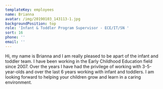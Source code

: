 ```yaml
---
templateKey: employees
name: Brianna
avatar: /img/20190103_143113-1.jpg
backgroundPosition: top
role: 'Infant & Toddler Program Supervisor - ECE/IT/SN '
sort: 16
phone: ''
email: ''
---
```

Hi, my name is Brianna and I am really pleased to be apart of the infant and toddler team. I have been working in the Early Childhood Education field since 2007. Over the years I have had the privilege of working with 3-5-year-olds and over the last 6 years working with infant and toddlers. I am looking forward to helping your children grow and learn in a caring environment.
